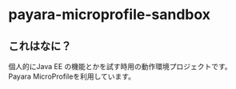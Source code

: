 # payara-microprofile-sandbox


## これはなに？

個人的にJava EE の機能とかを試す時用の動作環境プロジェクトです。  
Payara MicroProfileを利用しています。